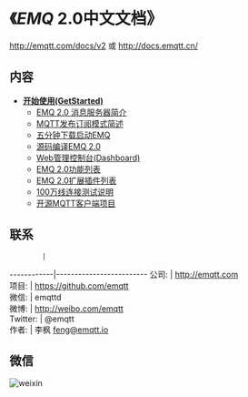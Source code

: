 
《*EMQ* 2.0中文文档》
====================

http://emqtt.com/docs/v2 或 http://docs.emqtt.cn/

内容
----

* **[开始使用(GetStarted)](http://docs.emqtt.cn/zh_CN/latest/getstarted.html)**
  * [EMQ 2.0 消息服务器简介](http://docs.emqtt.cn/zh_CN/latest/getstarted.html#emq-2-0)
  * [MQTT发布订阅模式简述](http://docs.emqtt.cn/zh_CN/latest/getstarted.html#mqtt)
  * [五分钟下载启动EMQ](http://docs.emqtt.cn/zh_CN/latest/getstarted.html#emq)
  * [源码编译EMQ 2.0](http://docs.emqtt.cn/zh_CN/latest/getstarted.html#compile)
  * [Web管理控制台(Dashboard)](http://docs.emqtt.cn/zh_CN/latest/getstarted.html#web-dashboard)
  * [EMQ 2.0功能列表](http://docs.emqtt.cn/zh_CN/latest/getstarted.html#features)
  * [EMQ 2.0扩展插件列表](http://docs.emqtt.cn/zh_CN/latest/getstarted.html#plugins)
  * [100万线连接测试说明](http://docs.emqtt.cn/zh_CN/latest/getstarted.html#c1000k)
  * [开源MQTT客户端项目](http://docs.emqtt.cn/zh_CN/latest/getstarted.html#mqtt-clients)


联系
----
            |
------------|-------------------------
公司:       | http://emqtt.com               
项目:       | https://github.com/emqtt       
微信:       | emqttd                         
微博:       | http://weibo.com/emqtt         
Twitter:    | @emqtt                         
作者:       | 李枫 <feng@emqtt.io>           

微信
----

![weixin](https://github.com/emqtt/docs_zh/blob/master/source/_static/images/weixin.jpg)

